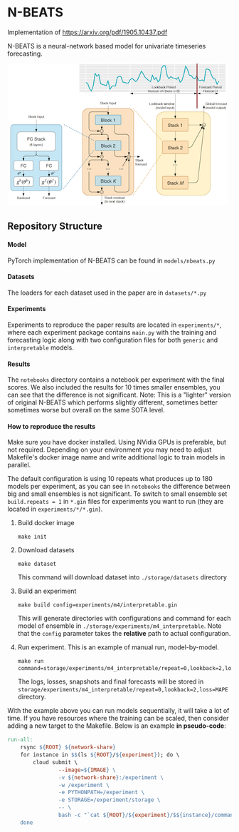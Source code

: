 # N-BEATS

Implementation of https://arxiv.org/pdf/1905.10437.pdf

N-BEATS is a neural-network based model for univariate timeseries forecasting.

![N-BEATS Architecture](nbeats.png)

## Repository Structure

#### Model
PyTorch implementation of N-BEATS can be found in `models/nbeats.py`

#### Datasets
The loaders for each dataset used in the paper are in `datasets/*.py`

#### Experiments
Experiments to reproduce the paper results are located in `experiments/*`, 
where each experiment package contains `main.py` with the training and forecasting logic along 
with two configuration files for both `generic` and `interpretable` models.

#### Results
The `notebooks` directory contains a notebook per experiment with the final scores. 
We also included the results for 10 times smaller ensembles, 
you can see that the difference is not significant.
Note: This is a "lighter" version of original N-BEATS which performs slightly different, 
sometimes better sometimes worse but overall on the same SOTA level.

#### How to reproduce the results
Make sure you have docker installed. Using NVidia GPUs is preferable, but not required.
Depending on your environment you may need to adjust Makefile's docker image name and
write additional logic to train models in parallel.

The default configuration is using 10 repeats what produces up to 180 models per experiment, as you can
see in `notebooks` the difference between big and small ensembles is not significant. 
To switch to small ensemble set `build.repeats = 1` in `*.gin` files for experiments you want to run
(they are located in `experiments/*/*.gin`).

1. Build docker image
    ```shell script
    make init
    ```

1. Download datasets
    ```shell script
    make dataset
    ```
   This command will download dataset into `./storage/datasets` directory

1. Build an experiment
    ```shell script
    make build config=experiments/m4/interpretable.gin
    ```
   This will generate directories with configurations and command for each model of ensemble 
   in `./storage/experiments/m4_interpretable`. Note that the `config` parameter takes the **relative** 
   path to actual configuration.

1. Run experiment. This is an example of manual run, model-by-model. 
    ```shell script
    make run command=storage/experiments/m4_interpretable/repeat=0,lookback=2,loss=MAPE/command
    ``` 
   The logs, losses, snapshots and final forecasts will be stored in 
   `storage/experiments/m4_interpretable/repeat=0,lookback=2,loss=MAPE` directory.

With the example above you can run models sequentially, it will take a lot of time. 
If you have resources where the training can be scaled, then consider adding a new target
to the Makefile. Below is an example **in pseudo-code**:

```makefile
run-all:
	rsync ${ROOT} ${network-share}
	for instance in $$(ls ${ROOT}/${experiment}); do \
		cloud submit \
				--image=${IMAGE} \
				-v ${network-share}:/experiment \
				-w /experiment \
				-e PYTHONPATH=/experiment \
				-e STORAGE=/experiment/storage \
				-- \
				bash -c "`cat ${ROOT}/${experiment}/$${instance}/command`"; \
	done
```
